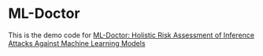 # ML-Doctor
This is the demo code for [ML-Doctor: Holistic Risk Assessment of Inference Attacks Against Machine Learning Models](https://arxiv.org/abs/2102.02551)
